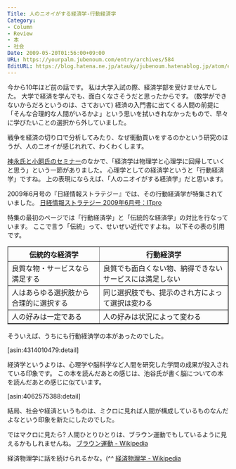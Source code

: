 ```yaml
---
Title: 人のニオイがする経済学-行動経済学
Category:
- Column
- Review
- 本
- 社会
Date: 2009-05-20T01:56:00+09:00
URL: https://yourpalm.jubenoum.com/entry/archives/584
EditURL: https://blog.hatena.ne.jp/atauky/jubenoum.hatenablog.jp/atom/entry/6653458415120885398
---
```


今から10年ほど前の話です。
私は大学入試の際、経済学部を受けませんでした。
大学で経済を学んでも、面白くなさそうだと思ったからです。
(数学ができないからだろというのは、さておいて)
経済の入門書に出てくる人間の前提に「そんな合理的な人間がいるかよ」という思いを拭いきれなかったもので、早々に学びたいことの選択から外していました。

戦争を経済の切り口で分析してみたり、なぜ衝動買いをするのかという研究のほうが、人のニオイが感じれれて、わくわくします。

<a href="http://yourpalm.jubenoum.com/2009/05/%e7%a5%9e%e6%b0%b8%e6%ad%a3%e5%8d%9a%e6%b0%8f%e3%83%bb%e5%b0%8f%e9%a3%bc%e5%bc%be%e6%b0%8f%e3%83%88%e3%83%bc%e3%82%af%e3%82%bb%e3%83%9f%e3%83%8a%e3%83%bc%e4%b8%b8%e5%96%84%e3%81%9d%e3%81%ae2/" title="神永正博氏・小飼弾氏トークセミナー@丸善(その2) | 君のてのひらから">神永氏と小飼氏のセミナー</a>のなかで、「経済学は物理学と心理学に回帰していくと思う」という一節がありました。
心理学としての経済学というと「行動経済学」ですね。
上の表現にならえば、「人のニオイがする経済学」だと思います。

<!--more-->

2009年6月号の『日経情報ストラテジー』では、その行動経済学が特集されていました。
<a href="http://itpro.nikkeibp.co.jp/article/MAG/20090421/328789/?ST=cio" title="日経情報ストラテジー 2009年6月号：ITpro">日経情報ストラテジー 2009年6月号：ITpro</a>

特集の最初のページでは「行動経済学」と「伝統的な経済学」の対比を行なっています。
ここで言う「伝統」って、せいぜい近代ですよね。
以下その表の引用です。
<table border="1" padding="2" width="80%" align="center">
<tr><th>伝統的な経済学</th><th>行動経済学</th></tr>
<tr><td>良質な物・サービスなら満足する</td><td>良質でも面白くない物、納得できないサービスには満足しない</td></tr>
<tr><td>人はあらゆる選択肢から合理的に選択する</td><td>同じ選択肢でも、提示のされ方によって選択は変わる</td></tr>
<tr><td>人の好みは一定である</td><td>人の好みは状況によって変わる</td></tr>
</table>

そういえば、うちにも行動経済学の本があったのでした。


[asin:4314010479:detail]



経済学というよりは、心理学や脳科学など人間を研究した学問の成果が投入されている印象です。
この本を読んだあとの感じは、池谷氏が書く脳についての本を読んだあとの感じに似ています。



[asin:4062575388:detail]





結局、社会や経済というものは、ミクロに見れば人間が構成しているものなんだよなという印象を新たにしたのでした。

ではマクロに見たら?
人間ひとりひとりは、ブラウン運動でもしているように見えるかもしれませんね。
<a href="http://ja.wikipedia.org/wiki/%E3%83%96%E3%83%A9%E3%82%A6%E3%83%B3%E9%81%8B%E5%8B%95" title="ブラウン運動 - Wikipedia">ブラウン運動 - Wikipedia</a>

経済物理学に話を続けられるかな。(^^
<a href="http://ja.wikipedia.org/wiki/%E7%B5%8C%E6%B8%88%E7%89%A9%E7%90%86%E5%AD%A6" title="経済物理学 - Wikipedia">経済物理学 - Wikipedia</a>
